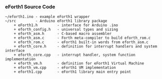 ### eForth1 Source Code

    ~/eforth1.ino - example eForth1 wrapper
    ~/src         - Arduino eForth1 library package
        + eForth1.h         - interface for Arduino .ino
        + eforth_config.h   - universal types and sizing
        + eforth_asm.h      - C-based macro assembler
        + eforth_asm.c      - Forth meta-compiler to build eforth_rom.c
        + eforth_rom.c      - eForth1 built-in words from eforth_asm.c
        + eforth_core.h     - definition for interrupt handlers and system interface
        + eforth_core.cpp   - interrupt handler, system function implementation
        + eforth_vm.h       - definition for eForth1 Virtual Machine
        + eforth_vm.cpp     - eForth1 VM implementation
        + eforth1.cpp       - eForth1 library main entry point




